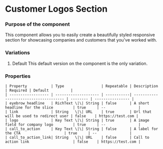 # Customer Logos Section

### Purpose of the component
This component allows you to easily create a beautifully styled responsive section for showcasing companies and customers that you've worked with.

### Variations
1. Default
This default version on the component is the only variation.

### Properties
```
| Property           | Type                 | Repeatable | Description                            | Required | Default          |
| ------------------ | -------------------- | -----------| -------------------------------------- | -------- | ---------------- |
| eyebrow_headline   | RichText \|\| String | false      | A short headline for the slice         | true     | --               |
| link               | String   \|\| URL    | true       | Url that will be used to redirect user | false    | https://test.com |
| logo               | Key Text \|\| String | true       | A image field for company logo         | true     | --               |
| call_to_action     | Key Text \|\| String | false      | A label for the CTA                    | true     | --               |
| call_to_action_link| String   \|\| URL    | false      | Call to action link                    | false    | https://test.com |
```
